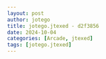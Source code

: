 ```yaml
---
layout: post
author: jotego
title: jotego.jtexed - d2f3856
date: 2024-10-04
categories: [Arcade, jtexed]
tags: [jotego.jtexed]
---
```


